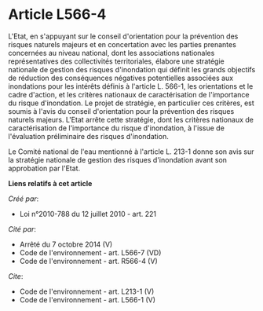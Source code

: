 # Article L566-4

L'Etat, en s'appuyant sur le conseil d'orientation pour la prévention des risques naturels majeurs et en concertation avec
les parties prenantes concernées au niveau national, dont les associations nationales représentatives des collectivités
territoriales, élabore une stratégie nationale de gestion des risques d'inondation qui définit les grands objectifs de
réduction des conséquences négatives potentielles associées aux inondations pour les intérêts définis à l'article L. 566-1,
les orientations et le cadre d'action, et les critères nationaux de caractérisation de l'importance du risque d'inondation.
Le projet de stratégie, en particulier ces critères, est soumis à l'avis du conseil d'orientation pour la prévention des
risques naturels majeurs. L'Etat arrête cette stratégie, dont les critères nationaux de caractérisation de l'importance du
risque d'inondation, à l'issue de l'évaluation préliminaire des risques d'inondation.

Le Comité national de l'eau mentionné à l'article L. 213-1 donne son avis sur la stratégie nationale de gestion des risques
d'inondation avant son approbation par l'Etat.

**Liens relatifs à cet article**

_Créé par_:

  - Loi n°2010-788 du 12 juillet 2010 - art. 221

_Cité par_:

  - Arrêté du 7 octobre 2014 (V)
  - Code de l'environnement - art. L566-7 (VD)
  - Code de l'environnement - art. R566-4 (V)

_Cite_:

  - Code de l'environnement - art. L213-1 (V)
  - Code de l'environnement - art. L566-1 (V)
